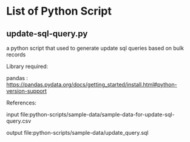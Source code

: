 # List of Python Script

## update-sql-query.py
a python script that used to generate update sql queries based on bulk records

Library required:

pandas : https://pandas.pydata.org/docs/getting_started/install.html#python-version-support

References:

input file:python-scripts/sample-data/sample-data-for-update-sql-query.csv

output file:python-scripts/sample-data/update_query.sql
